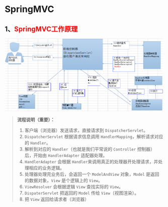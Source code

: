 # SpringMVC



## 1、<font color='red'>SpringMVC工作原理</font>

![SpringMVC运行原理](../PicSource/49790288-20200114192109686.jpg)



> **流程说明（重要）：**
>
> 1. 客户端（浏览器）发送请求，直接请求到 `DispatcherServlet`。
> 2. `DispatcherServlet` 根据请求信息调用 `HandlerMapping`，解析请求对应的 `Handler`。
> 3. 解析到对应的 `Handler`（也就是我们平常说的 `Controller` 控制器）后，开始由 `HandlerAdapter` 适配器处理。
> 4. `HandlerAdapter` 会根据 `Handler`来调用真正的处理器开处理请求，并处理相应的业务逻辑。
> 5. 处理器处理完业务后，会返回一个 `ModelAndView` 对象，`Model` 是返回的数据对象，`View` 是个逻辑上的 `View`。
> 6. `ViewResolver` 会根据逻辑 `View` 查找实际的 `View`。
> 7. `DispaterServlet` 把返回的 `Model` 传给 `View`（视图渲染）。
> 8. 把 `View` 返回给请求者（浏览器）


